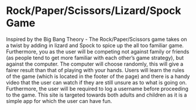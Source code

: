# Rock/Paper/Scissors/Lizard/Spock Game
Inspired by the Big Bang Theory - The Rock/Paper/Scissors game takes on a twist by adding in lizard and Spock to spice up the all too familiar game. Furthermore, you as the user will be competing not against family or friends (as people tend to get more familiar with each other’s game strategy), but against the computer. The computer will choose randomly, this will give a fairer result than that of playing with your hands.
Users will learn the rules of the game (which is located in the footer of the page) and there is a handy video that the user can watch if they are still unsure as to what is going on. Furthermore, the user will be required to log a username before proceeding to the game. This site is targeted towards both adults and children as it is a simple app for which the user can have fun.
